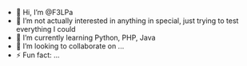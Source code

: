 - 👋 Hi, I’m @F3LPa
- 👀 I’m not actually interested in anything in special, just trying to test everything I could
- 🌱 I’m currently learning Python, PHP, Java
- 💞️ I’m looking to collaborate on ...
- ⚡ Fun fact: ...

<!---
F3LPa/F3LPa is a ✨ special ✨ repository because its `README.md` (this file) appears on your GitHub profile.
You can click the Preview link to take a look at your changes.
--->
